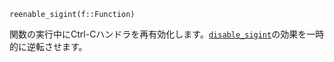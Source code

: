 ```
reenable_sigint(f::Function)
```

関数の実行中にCtrl-Cハンドラを再有効化します。[`disable_sigint`](@ref)の効果を一時的に逆転させます。
